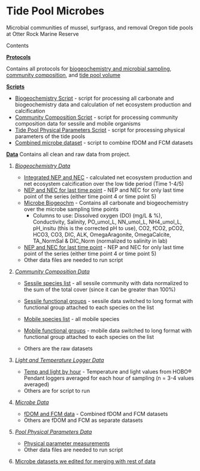 # Tide Pool Microbes
Microbial communities of mussel, surfgrass, and removal Oregon tide pools at Otter Rock Marine Reserve

Contents

**[Protocols](https://github.com/jenniferfields/TidePoolMicrobes/tree/master/Protocols)**

Contains all protocols for [biogeochemistry and microbial sampling](https://github.com/jenniferfields/TidePoolMicrobes/blob/master/Protocols/TidePoolSampling_SOP.md), [community composition](https://github.com/jenniferfields/TidePoolMicrobes/blob/master/Protocols/CommunityComposition_SOP.md), and [tide pool volume](https://github.com/jenniferfields/TidePoolMicrobes/blob/master/Protocols/Dye_Method_Protocol.md)

**[Scripts](https://github.com/jenniferfields/TidePoolMicrobes/tree/master/Scripts)**
* [Biogeochemistry Script](https://github.com/jenniferfields/TidePoolMicrobes/blob/master/Scripts/MicrobeCommBiogeochem.R) - script for processing all carbonate and biogeochemistry data and calculation of net ecosystem production and calcification
* [Community Composition Script](https://github.com/jenniferfields/TidePoolMicrobes/blob/master/Scripts/TidePoolCommunityComposition.R) - script for processing community composition data for sessile and mobile organisms
* [Tide Pool Physical Parameters Script](https://github.com/jenniferfields/TidePoolMicrobes/blob/master/Scripts/tidepoolphysicalparameters.R) - script for processing physical parameters of the tide pools  
* [Combined microbe dataset](https://github.com/jenniferfields/TidePoolMicrobes/blob/master/Scripts/combinedmicrobedatasets.R) - script to combine fDOM and FCM datasets

**[Data](https://github.com/jenniferfields/TidePoolMicrobes/tree/master/Data)**
Contains all clean and raw data from project.
1. *[Biogeochemistry Data](https://github.com/jenniferfields/TidePoolMicrobes/tree/master/Data/Biogeochem)*

	* [Integrated NEP and NEC](https://github.com/jenniferfields/TidePoolMicrobes/blob/master/Data/Biogeochem/Integratedtime1thru4or5necnep.csv) - calculated net ecosystem production and net ecosystem calcification over the low tide period (Time 1-4/5)
	*  [NEP and NEC for last time point](https://github.com/jenniferfields/TidePoolMicrobes/blob/master/Data/Biogeochem/MicrobesTime4and5NECNEP.csv) - NEP and NEC for only last time point of the series (either time point 4 or time point 5)
	* [Microbe Biogeochm](https://github.com/jenniferfields/TidePoolMicrobes/blob/master/Data/Biogeochem/MicrobeCarbChem.csv) - Contains all carbonate and biogeochemistry over the microbe sampling time points
		* Columns to use: Dissolved oxygen (DO) (mg/L & %), Conductivity, Salinity, PO_umol_L, NN_umol_L, NH4_umol_L, pH_insitu (this is the corrected pH to use), CO2, fCO2, pCO2, HCO3, CO3, DIC, ALK, OmegaAragonite, OmegaCalcite, TA_NormSal & DIC_Norm (normalized to salinity in lab)
	*  [NEP and NEC for last time point](https://github.com/jenniferfields/TidePoolMicrobes/blob/master/Data/Biogeochem/MicrobesTime4and5NECNEP.csv) - NEP and NEC for only last time point of the series (either time point 4 or time point 5)
	*  Other data files are needed to run script
  
3. *[Community Composition Data](https://github.com/jenniferfields/TidePoolMicrobes/tree/master/Data/CommunityComposition)*

	*	[Sessile species list](https://github.com/jenniferfields/TidePoolMicrobes/blob/master/Data/CommunityComposition/Sessilesspplist.csv) - all sessile community with data normalized to the sum of the total cover (since it can be greater than 100%)
	*	[Sessile functional groups](https://github.com/jenniferfields/TidePoolMicrobes/blob/master/Data/CommunityComposition/Sessilefunctionalgroups.csv) - sessile data switched to long format with functional group attached to each species on the list
 
	*	[Mobile species list](https://github.com/jenniferfields/TidePoolMicrobes/blob/master/Data/CommunityComposition/Mobilespplist.csv) - all mobile species 

	*	[Mobile functional groups](https://github.com/jenniferfields/TidePoolMicrobes/blob/master/Data/CommunityComposition/Mobilespplist.csv) - mobile data switched to long format with functional group attached to each species on the list
	* Others are the raw datasets
4. *[Light and Temperature Logger Data](https://github.com/jenniferfields/TidePoolMicrobes/tree/master/Data/LightandTemp)*
	* [Temp and light by hour](https://github.com/jenniferfields/TidePoolMicrobes/blob/master/Data/LightandTemp/LightandTempbysamplinghour.csv) - Temperature and light values from HOBO® Pendant loggers averaged for each hour of sampling (n = 3-4 values averaged)
	* Others are for script to run
5. *[Microbe Data](https://github.com/jenniferfields/TidePoolMicrobes/tree/master/Data/Microbe_Clean)*
	* [fDOM and FCM data](https://github.com/jenniferfields/TidePoolMicrobes/blob/master/Data/Microbe_Clean/combined_FCMandfDOMdata.csv) - Combined fDOM and FCM datasets
	* Others are fDOM and FCM as separate datasets 
6. *[Pool Physical Parameters Data](https://github.com/jenniferfields/TidePoolMicrobes/tree/master/Data/PoolPhysicalParameters)*
	*	[Physical parameter measurements](https://github.com/jenniferfields/TidePoolMicrobes/blob/master/Data/PoolPhysicalParameters/TidePoolDes.csv)
	*	Other data files are needed to run script

7. [Microbe datasets we edited for merging with rest of data](https://github.com/jenniferfields/TidePoolMicrobes/tree/master/Data/Microbes_withnotes)

